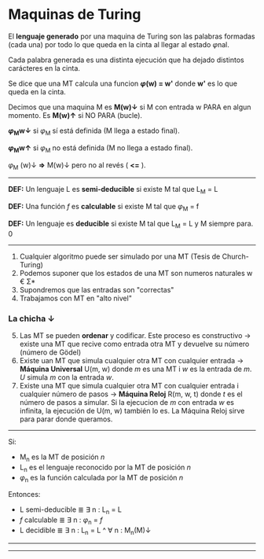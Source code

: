 # Maquinas de Turing

El **lenguaje generado** por una maquina de Turing son las palabras formadas (cada una) por todo lo que queda en la cinta al llegar al estado $\varphi$nal. 

Cada palabra generada es una distinta ejecución que ha dejado distintos carácteres en la cinta.

Se dice que una MT calcula una funcion **$\varphi$(w) = w'** donde **w'** es lo que queda en la cinta.

Decimos que una maquina M es **M(w)&darr;** si M con entrada w PARA en algun momento. Es **M(w)&uarr;** si NO PARA (bucle).

**$\varphi$<sub>M</sub>w&darr;**  si $\varphi$<sub>M</sub> sí está definida (M llega a estado final).

**$\varphi$<sub>M</sub>w&uarr;**  si $\varphi$<sub>M</sub> no está definida (M no llega a estado final).

$\varphi$<sub>M</sub> (w)&darr; **=>** M(w)&darr; pero no al revés ( **<=** ).
___
**DEF:** Un lenguaje L es **semi-deducible** si existe M tal que L<sub>M</sub> = L

**DEF:** Una función *f* es **calculable** si existe M tal que $\varphi$<sub>M</sub> = f

**DEF:** Un lenguaje es **deducible** si existe M tal que L<sub>M</sub> = L y M siempre para. 0
___
1. Cualquier algoritmo puede ser simulado por una MT (Tesis de Church-Turing)
2. Podemos suponer que los estados de una MT son numeros naturales w € &Sigma;*
3. Supondremos que las entradas son "correctas"
4. Trabajamos con MT en "alto nivel"
### La chicha &darr;
5. Las MT se pueden **ordenar** y codificar. Este proceso es constructivo -> existe una MT que recive como entrada otra MT y devuelve su número (número de Gödel)
6. Existe uan MT que simula cualquier otra MT con cualquier entrada -> **Máquina Universal**  U(m, w) donde *m* es una MT i *w* es la entrada de *m*. *U* simula *m* con la entrada *w*. 
7. Existe una MT que simula cualquier otra MT con cualquier entrada i cualquier número de pasos -> **Máquina Reloj** R(m, w, t) donde *t* es el número de pasos a simular. Si la ejecucion de *m* con entrada *w* es infinita, la ejecución de U(m, w) también lo es. La Máquina Reloj sirve para parar donde queramos.
___
Si:
  * M<sub>n</sub> es la MT de posición  *n*
  * L<sub>n</sub> es el lenguaje reconocido por la MT de posición *n*
  * $\varphi$<sub>n</sub> es la función calculada por la MT de posición *n*

Entonces:
  * L semi-deducible &#8803; &exist; n : L<sub>n</sub> = L
  * *f* calculable &#8803; &exist; n : $\varphi$<sub>n</sub> = *f*
  * L decidible &#8803; &exist; n : L<sub>n</sub> = L ^ &forall; n : M<sub>n</sub>(M)&darr;
___
___



